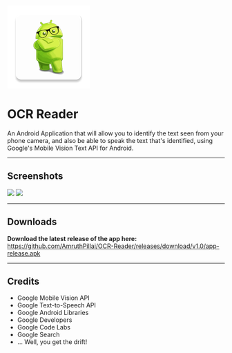 <img src="https://github.com/AmruthPillai/OCR-Reader/blob/master/app/src/main/res/mipmap-xxxhdpi/ic_launcher.png?raw=true" />

# OCR Reader
An Android Application that will allow you to identify the text seen from your phone camera, and also be able to speak the text that's identified, using Google's Mobile Vision Text API for Android.

---

## Screenshots
<img src="https://cloud.githubusercontent.com/assets/1134738/19392764/ceb52e42-924f-11e6-826c-27972c29fda3.png" width="256px" />
<img src="https://cloud.githubusercontent.com/assets/1134738/19392876/3767feb0-9250-11e6-85d2-4e8593b81155.png" width="256px" />

---

## Downloads
**Download the latest release of the app here:**  
https://github.com/AmruthPillai/OCR-Reader/releases/download/v1.0/app-release.apk

---

## Credits
 * Google Mobile Vision API
 * Google Text-to-Speech API
 * Google Android Libraries
 * Google Developers
 * Google Code Labs
 * Google Search
 * ... Well, you get the drift!

